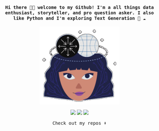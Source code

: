 <h4 align="center"><samp> Hi there 👋🏼 welcome to my Github! I'm a all things data enthusiast, storyteller, and pro question asker. I also like Python and I'm exploring Text Generation 🐍 ☁️ </samp></h4> 

<p align="center"> <img width="250" src="media_50005777.gif"> </p> 
<p align="center"> <a href= "httpsri_hacks"><img src="https://img.icons8.com/sf-regular/40/000000/instagram-new.png"/></a> <a href= "https://medium.com/@duygudgd"><img src="https://img.icons8.com/sf-regular/40/000000/medium-logo.png"/></a> <a href= "https://ko-fi.com/ari_hacks"><img src="https://img.icons8.com/pastel-glyph/32/000000/like--v1.png"/></a> </p> 

<p align="center"><samp> Check out my repos ⬇️ </samp> </p>


